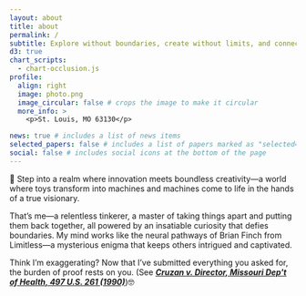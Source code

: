 ```yaml
---
layout: about
title: about
permalink: /
subtitle: Explore without boundaries, create without limits, and connect the dots no one else sees.
d3: true
chart_scripts:
  - chart-occlusion.js
profile:
  align: right
  image: photo.png
  image_circular: false # crops the image to make it circular
  more_info: >
    <p>St. Louis, MO 63130</p>

news: true # includes a list of news items
selected_papers: false # includes a list of papers marked as "selected={true}"
social: false # includes social icons at the bottom of the page
---
```


<!-- <script src="{{ '/assets/js/chart/quad-splitting.js' | relative_url }}" defer></script> -->

<!-- <canvas id="quadCanvas" width="" height="" style="max-width:100%;"></canvas> -->
<script type="module">
import { initQuadSplitting } from "{{ '/assets/js/chart/quad-splitting.js' | relative_url }}"; 
// Kick off the animation
initQuadSplitting("{{ '/assets/img/ting.jpeg' | relative_url }}", "quadCanvas");
</script>

<script src="{{ '/assets/js/chart/chart-occlusion.js' | relative_url }}" defer></script>

<!-- Call the Chart Function -->
<script>
  document.addEventListener('DOMContentLoaded', function () {
    if (typeof renderOcclusionChart === 'function') {
      renderOcclusionChart('#chart-occlusion'); // Call the function
    } else {
      console.error("Function 'renderOcclusion' is not defined.");
    }
  });
</script>

🚀 Step into a realm where innovation meets boundless creativity—a world where toys transform into machines and machines come to life in the hands of a true visionary.

That’s me—a relentless tinkerer, a master of taking things apart and putting them back together, all powered by an insatiable curiosity that defies boundaries. My mind works like the neural pathways of Brian Finch from Limitless—a mysterious enigma that keeps others intrigued and captivated.

Think I’m exaggerating? Now that I’ve submitted everything you asked for, the burden of proof rests on you. (See **[_Cruzan v. Director, Missouri Dep't of Health, 497 U.S. 261 (1990)_](https://supreme.justia.com/cases/federal/us/497/261/)**)🤓
